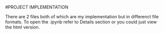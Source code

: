#PROJECT IMPLEMENTATION

There are 2 files both of which are my implementation but in differenct file formats. To open the .ipynb refer to Details section or you could just view the html version.
